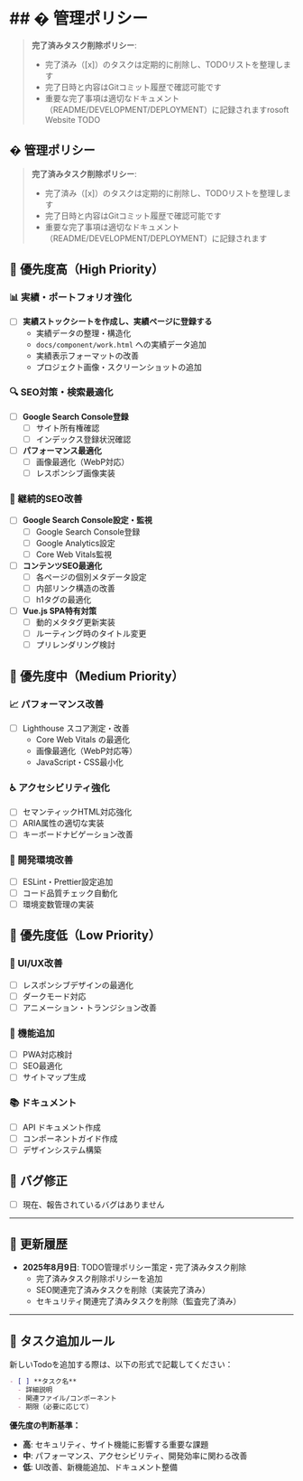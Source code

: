 # ## � 管理ポリシー

> **完了済みタスク削除ポリシー**:
>
> - 完了済み（[x]）のタスクは定期的に削除し、TODOリストを整理します
> - 完了日時と内容はGitコミット履歴で確認可能です
> - 重要な完了事項は適切なドキュメント（README/DEVELOPMENT/DEPLOYMENT）に記録されますrosoft Website TODO

## � 管理ポリシー

> **完了済みタスク削除ポリシー**: 
> - 完了済み（[x]）のタスクは定期的に削除し、TODOリストを整理します
> - 完了日時と内容はGitコミット履歴で確認可能です
> - 重要な完了事項は適切なドキュメント（README/DEVELOPMENT/DEPLOYMENT）に記録されます

## 🎯 優先度高（High Priority）

### 📊 実績・ポートフォリオ強化

- [ ] **実績ストックシートを作成し、実績ページに登録する**
  - 実績データの整理・構造化
  - `docs/component/work.html` への実績データ追加
  - 実績表示フォーマットの改善
  - プロジェクト画像・スクリーンショットの追加

### 🔍 SEO対策・検索最適化

- [ ] **Google Search Console登録**
  - [ ] サイト所有権確認
  - [ ] インデックス登録状況確認

- [ ] **パフォーマンス最適化**
  - [ ] 画像最適化（WebP対応）
  - [ ] レスポンシブ画像実装

### 🔄 継続的SEO改善

- [ ] **Google Search Console設定・監視**
  - [ ] Google Search Console登録
  - [ ] Google Analytics設定
  - [ ] Core Web Vitals監視

- [ ] **コンテンツSEO最適化**
  - [ ] 各ページの個別メタデータ設定
  - [ ] 内部リンク構造の改善
  - [ ] h1タグの最適化

- [ ] **Vue.js SPA特有対策**
  - [ ] 動的メタタグ更新実装
  - [ ] ルーティング時のタイトル変更
  - [ ] プリレンダリング検討

## 🚀 優先度中（Medium Priority）

### 📈 パフォーマンス改善

- [ ] Lighthouse スコア測定・改善
  - Core Web Vitals の最適化
  - 画像最適化（WebP対応等）
  - JavaScript・CSS最小化

### ♿ アクセシビリティ強化

- [ ] セマンティックHTML対応強化
- [ ] ARIA属性の適切な実装
- [ ] キーボードナビゲーション改善

### 🔧 開発環境改善

- [ ] ESLint・Prettier設定追加
- [ ] コード品質チェック自動化
- [ ] 環境変数管理の実装

## 🌟 優先度低（Low Priority）

### 🎨 UI/UX改善

- [ ] レスポンシブデザインの最適化
- [ ] ダークモード対応
- [ ] アニメーション・トランジション改善

### 📱 機能追加

- [ ] PWA対応検討
- [ ] SEO最適化
- [ ] サイトマップ生成

### 📚 ドキュメント

- [ ] API ドキュメント作成
- [ ] コンポーネントガイド作成
- [ ] デザインシステム構築

## 🐛 バグ修正

- [ ] 現在、報告されているバグはありません

---

## 📅 更新履歴

- **2025年8月9日**: TODO管理ポリシー策定・完了済みタスク削除
  - 完了済みタスク削除ポリシーを追加
  - SEO関連完了済みタスクを削除（実装完了済み）
  - セキュリティ関連完了済みタスクを削除（監査完了済み）

---

## 📝 タスク追加ルール

新しいTodoを追加する際は、以下の形式で記載してください：

```markdown
- [ ] **タスク名**
  - 詳細説明
  - 関連ファイル/コンポーネント
  - 期限（必要に応じて）
```

**優先度の判断基準：**

- **高**: セキュリティ、サイト機能に影響する重要な課題
- **中**: パフォーマンス、アクセシビリティ、開発効率に関わる改善
- **低**: UI改善、新機能追加、ドキュメント整備
